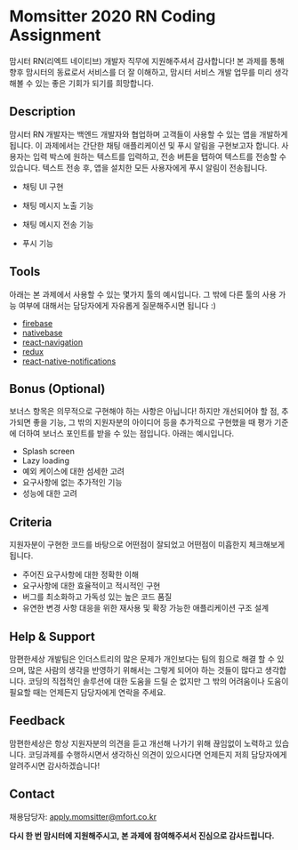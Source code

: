 # Momsitter 2020 RN Coding Assignment

맘시터 RN(리엑트 네이티브) 개발자 직무에 지원해주셔서 감사합니다! 본 과제를 통해 향후 맘시터의 동료로서 서비스를 더 잘 이해하고, 맘시터 서비스 개발 업무를 미리 생각해볼 수 있는 좋은 기회가 되기를 희망합니다.

## Description
맘시터 RN 개발자는 백엔드 개발자와 협업하며 고객들이 사용할 수 있는 앱을 개발하게 됩니다. 이 과제에서는 간단한 채팅 애플리케이션 및 푸시 알림을 구현보고자 합니다. 사용자는 입력 박스에 원하는 텍스트를 입력하고, 전송 버튼을 탭하여 텍스트를 전송할 수 있습니다. 텍스트 전송 후, 앱을 설치한 모든 사용자에게 푸시 알림이 전송됩니다.

* 채팅 UI 구현

* 채팅 메시지 노출 기능

* 채팅 메시지 전송 기능

* 푸시 기능

## Tools
아래는 본 과제에서 사용할 수 있는 몇가지 툴의 예시입니다.
그 밖에 다른 툴의 사용 가능 여부에 대해서는 담당자에게 자유롭게 질문해주시면 됩니다 :)

* [firebase](https://firebase.google.com/?hl=ko)
* [nativebase](https://nativebase.io/)
* [react-navigation](https://reactnavigation.org/)
* [redux](https://redux.js.org/)
* [react-native-notifications](https://github.com/wix/react-native-notifications)

## Bonus (Optional)
보너스 항목은 의무적으로 구현해야 하는 사항은 아닙니다!
하지만 개선되어야 할 점, 추가되면 좋을 기능, 그 밖의 지원자분의 아이디어 등을 추가적으로 구현했을 때
평가 기준에 더하여 보너스 포인트를 받을 수 있는 점입니다. 아래는 예시입니다.

* Splash screen
* Lazy loading
* 예외 케이스에 대한 섬세한 고려
* 요구사항에 없는 추가적인 기능
* 성능에 대한 고려

## Criteria

지원자분이 구현한 코드를 바탕으로 어떤점이 잘되었고 어떤점이 미흡한지 체크해보게 됩니다.

* 주어진 요구사항에 대한 정확한 이해
* 요구사항에 대한 효율적이고 적시적인 구현
* 버그를 최소화하고 가독성 있는 높은 코드 품질
* 유연한 변경 사항 대응을 위한 재사용 및 확장 가능한 애플리케이션 구조 설계

## Help & Support
맘편한세상 개발팀은 인더스트리의 많은 문제가 개인보다는 팀의 힘으로 해결 할 수 있으며,
많은 사람의 생각을 반영하기 위해서는 그렇게 되어야 하는 것들이 많다고 생각합니다.
코딩의 직접적인 솔루션에 대한 도움을 드릴 순 없지만
그 밖의 어려움이나 도움이 필요할 때는 언제든지 담당자에게 연락을 주세요.

## Feedback
맘편한세상은 항상 지원자분의 의견을 듣고 개선해 나가기 위해 끊임없이 노력하고 있습니다.
코딩과제를 수행하시면서 생각하신 의견이 있으시다면 언제든지 저희 담당자에게 알려주시면 감사하겠습니다!

## Contact
채용담당자: apply.momsitter@mfort.co.kr

**다시 한 번 맘시터에 지원해주시고, 본 과제에 참여해주셔서 진심으로 감사드립니다.**
